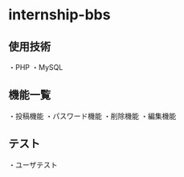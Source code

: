 # internship-bbs

使用技術
----------
・PHP
・MySQL

機能一覧
----------
・投稿機能<a>
  ・パスワード機能
・削除機能
・編集機能

テスト
----------
・ユーザテスト
